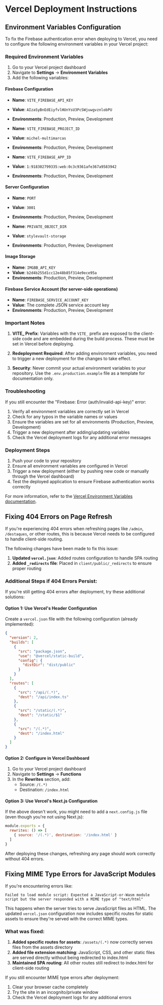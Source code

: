 # Vercel Deployment Instructions

## Environment Variables Configuration

To fix the Firebase authentication error when deploying to Vercel, you need to configure the following environment variables in your Vercel project:

### Required Environment Variables

1. Go to your Vercel project dashboard
2. Navigate to **Settings** → **Environment Variables**
3. Add the following variables:

#### Firebase Configuration
- **Name**: `VITE_FIREBASE_API_KEY`
- **Value**: `AIzaSyBnEdEiyfvlHUnYsU3PcSWjuwgvznlobPU`
- **Environments**: Production, Preview, Development

- **Name**: `VITE_FIREBASE_PROJECT_ID`
- **Value**: `michel-multimarcas`
- **Environments**: Production, Preview, Development

- **Name**: `VITE_FIREBASE_APP_ID`
- **Value**: `1:918302799335:web:0c3c9361afe367a9583942`
- **Environments**: Production, Preview, Development

#### Server Configuration
- **Name**: `PORT`
- **Value**: `3001`
- **Environments**: Production, Preview, Development

- **Name**: `PRIVATE_OBJECT_DIR`
- **Value**: `stylevault-storage`
- **Environments**: Production, Preview, Development

#### Image Storage
- **Name**: `IMGBB_API_KEY`
- **Value**: `b2d4b255d1cc12e48b85f314e9ece95a`
- **Environments**: Production, Preview, Development

#### Firebase Service Account (for server-side operations)
- **Name**: `FIREBASE_SERVICE_ACCOUNT_KEY`
- **Value**: The complete JSON service account key
- **Environments**: Production, Preview, Development

### Important Notes

1. **VITE_ Prefix**: Variables with the `VITE_` prefix are exposed to the client-side code and are embedded during the build process. These must be set in Vercel before deploying.

2. **Redeployment Required**: After adding environment variables, you need to trigger a new deployment for the changes to take effect.

3. **Security**: Never commit your actual environment variables to your repository. Use the `.env.production.example` file as a template for documentation only.

### Troubleshooting

If you still encounter the "Firebase: Error (auth/invalid-api-key)" error:

1. Verify all environment variables are correctly set in Vercel
2. Check for any typos in the variable names or values
3. Ensure the variables are set for all environments (Production, Preview, Development)
4. Trigger a new deployment after adding/updating variables
5. Check the Vercel deployment logs for any additional error messages

### Deployment Steps

1. Push your code to your repository
2. Ensure all environment variables are configured in Vercel
3. Trigger a new deployment (either by pushing new code or manually through the Vercel dashboard)
4. Test the deployed application to ensure Firebase authentication works correctly

For more information, refer to the [Vercel Environment Variables documentation](https://vercel.com/docs/concepts/projects/environment-variables).

## Fixing 404 Errors on Page Refresh

If you're experiencing 404 errors when refreshing pages like `/admin`, `/destaques`, or other routes, this is because Vercel needs to be configured to handle client-side routing.

The following changes have been made to fix this issue:

1. **Updated `vercel.json`**: Added routes configuration to handle SPA routing
2. **Added `_redirects` file**: Placed in `client/public/_redirects` to ensure proper routing

### Additional Steps if 404 Errors Persist:

If you're still getting 404 errors after deployment, try these additional solutions:

#### Option 1: Use Vercel's Header Configuration
Create a `vercel.json` file with the following configuration (already implemented):
```json
{
  "version": 2,
  "builds": [
    {
      "src": "package.json",
      "use": "@vercel/static-build",
      "config": {
        "distDir": "dist/public"
      }
    }
  ],
  "routes": [
    {
      "src": "/api/(.*)",
      "dest": "/api/index.ts"
    },
    {
      "src": "/static/(.*)",
      "dest": "/static/$1"
    },
    {
      "src": "/(.*)",
      "dest": "/index.html"
    }
  ]
}
```

#### Option 2: Configure in Vercel Dashboard
1. Go to your Vercel project dashboard
2. Navigate to **Settings** → **Functions**
3. In the **Rewrites** section, add:
   - Source: `/(.*)`
   - Destination: `/index.html`

#### Option 3: Use Vercel's Next.js Configuration
If the above doesn't work, you might need to add a `next.config.js` file (even though you're not using Next.js):
```javascript
module.exports = {
  rewrites: () => [
    { source: '/(.*)', destination: '/index.html' }
  ]
}
```

After deploying these changes, refreshing any page should work correctly without 404 errors.

## Fixing MIME Type Errors for JavaScript Modules

If you're encountering errors like:
```
Failed to load module script: Expected a JavaScript-or-Wasm module script but the server responded with a MIME type of "text/html"
```

This happens when the server tries to serve JavaScript files as HTML. The updated `vercel.json` configuration now includes specific routes for static assets to ensure they're served with the correct MIME types.

### What was fixed:
1. **Added specific routes for assets**: `/assets/(.*)` now correctly serves files from the assets directory
2. **Added file extension matching**: JavaScript, CSS, and other static files are served directly without being redirected to index.html
3. **Maintained SPA routing**: All other routes still redirect to index.html for client-side routing

If you still encounter MIME type errors after deployment:
1. Clear your browser cache completely
2. Try the site in an incognito/private window
3. Check the Vercel deployment logs for any additional errors